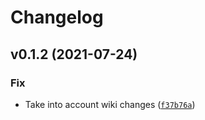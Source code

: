 # Changelog

<!--next-version-placeholder-->

## v0.1.2 (2021-07-24)
### Fix
* Take into account wiki changes ([`f37b76a`](https://github.com/vberlier/mcwiki/commit/f37b76a559b3af55cadc7c04b2cfdd828f38c251))
